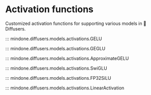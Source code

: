 <!--Copyright 2025 The HuggingFace Team. All rights reserved.

Licensed under the Apache License, Version 2.0 (the "License"); you may not use this file except in compliance with
the License. You may obtain a copy of the License at

http://www.apache.org/licenses/LICENSE-2.0

Unless required by applicable law or agreed to in writing, software distributed under the License is distributed on
an "AS IS" BASIS, WITHOUT WARRANTIES OR CONDITIONS OF ANY KIND, either express or implied. See the License for the
specific language governing permissions and limitations under the License.
-->

# Activation functions

Customized activation functions for supporting various models in 🤗 Diffusers.

::: mindone.diffusers.models.activations.GELU

::: mindone.diffusers.models.activations.GEGLU

::: mindone.diffusers.models.activations.ApproximateGELU

::: mindone.diffusers.models.activations.SwiGLU

::: mindone.diffusers.models.activations.FP32SiLU

::: mindone.diffusers.models.activations.LinearActivation
